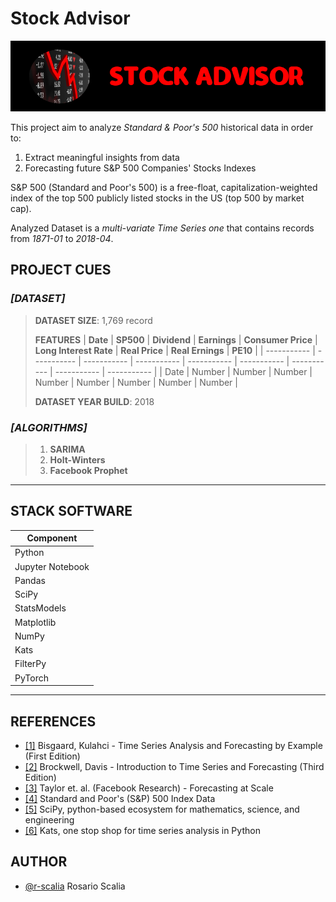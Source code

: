 # Stock Advisor
![Alt -> Project Logo](./img/project_logo.png)

This project aim to analyze *Standard & Poor's 500* historical data in order to:
1. Extract meaningful insights from data
2. Forecasting future S&P 500 Companies' Stocks Indexes 

S&P 500 (Standard and Poor's 500) is a free-float, capitalization-weighted index of the top 500 publicly listed stocks in the US (top 500 by market cap).

Analyzed Dataset is a *multi-variate Time Series one* that contains records from *1871-01* to *2018-04*.


## PROJECT CUES


### *[DATASET]*
> **DATASET SIZE**: 1,769 record
>
> **FEATURES**
> | **Date**        | **SP500**       | **Dividend**    | **Earnings**    | **Consumer Price** | **Long Interest Rate** | **Real Price**  | **Real Ernings** | **PE10**        | 
> | ----------- | ----------- | ----------- | ----------- | -----------    | -----------        | ----------- | -----------  | ----------- |
> | Date      | Number       | Number       | Number       | Number          | Number              | Number       | Number        | Number       |
>
> **DATASET YEAR BUILD**: 2018

### *[ALGORITHMS]*
> 1. **SARIMA**
> 2. **Holt-Winters**
> 3. **Facebook Prophet**

------------------------------------------------------------------------------------------
## STACK SOFTWARE
| **Component**    |
| -----------      |
| Python           |
| Jupyter Notebook |
| Pandas           |
| SciPy            |
| StatsModels      |
| Matplotlib       |
| NumPy            |
| Kats             |
| FilterPy         |
| PyTorch          | 

------------------------------------------------------------------------------------------


## REFERENCES
- [[1]](https://www.wiley.com/en-us/Time+Series+Analysis+and+Forecasting+by+Example-p-9780470540640) Bisgaard, Kulahci - Time Series Analysis and Forecasting by Example (First Edition)
- [[2]](https://www.springer.com/gp/book/9783319298528) Brockwell, Davis - Introduction to Time Series and Forecasting (Third Edition)
- [[3]](https://peerj.com/preprints/3190.pdf) Taylor et. al. (Facebook Research) - Forecasting at Scale
- [[4]](https://datahub.io/core/s-and-p-500#data-cli) Standard and Poor's (S&P) 500 Index Data
- [[5]](https://www.scipy.org/) SciPy, python-based ecosystem for mathematics, science, and engineering
- [[6]](https://facebookresearch.github.io/Kats/) Kats, one stop shop for time series analysis in Python

## AUTHOR
- [@r-scalia](https://github.com/rscdev7) Rosario Scalia